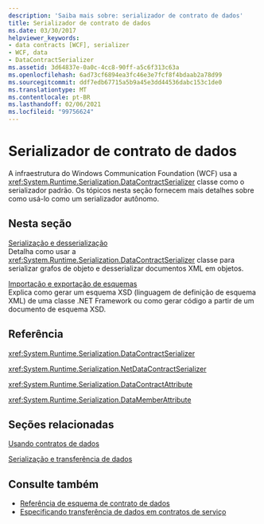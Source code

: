 ```yaml
---
description: 'Saiba mais sobre: serializador de contrato de dados'
title: Serializador de contrato de dados
ms.date: 03/30/2017
helpviewer_keywords:
- data contracts [WCF], serializer
- WCF, data
- DataContractSerializer
ms.assetid: 3d64837e-0a0c-4cc8-90ff-a5c6f313c63a
ms.openlocfilehash: 6ad73cf6894ea3fc46e3e7fcf8f4bdaab2a78d99
ms.sourcegitcommit: ddf7edb67715a5b9a45e3dd44536dabc153c1de0
ms.translationtype: MT
ms.contentlocale: pt-BR
ms.lasthandoff: 02/06/2021
ms.locfileid: "99756624"
---
```

# <a name="data-contract-serializer"></a>Serializador de contrato de dados

A infraestrutura do Windows Communication Foundation (WCF) usa a <xref:System.Runtime.Serialization.DataContractSerializer> classe como o serializador padrão. Os tópicos nesta seção fornecem mais detalhes sobre como usá-lo como um serializador autônomo.  
  
## <a name="in-this-section"></a>Nesta seção  

 [Serialização e desserialização](serialization-and-deserialization.md)  
 Detalha como usar a <xref:System.Runtime.Serialization.DataContractSerializer> classe para serializar grafos de objeto e desserializar documentos XML em objetos.  
  
 [Importação e exportação de esquemas](schema-import-and-export.md)  
 Explica como gerar um esquema XSD (linguagem de definição de esquema XML) de uma classe .NET Framework ou como gerar código a partir de um documento de esquema XSD.  
  
## <a name="reference"></a>Referência  

 <xref:System.Runtime.Serialization.DataContractSerializer>  
  
 <xref:System.Runtime.Serialization.NetDataContractSerializer>  
  
 <xref:System.Runtime.Serialization.DataContractAttribute>  
  
 <xref:System.Runtime.Serialization.DataMemberAttribute>  
  
## <a name="related-sections"></a>Seções relacionadas  

 [Usando contratos de dados](using-data-contracts.md)  
  
 [Serialização e transferência de dados](data-transfer-and-serialization.md)  
  
## <a name="see-also"></a>Consulte também

- [Referência de esquema de contrato de dados](data-contract-schema-reference.md)
- [Especificando transferência de dados em contratos de serviço](specifying-data-transfer-in-service-contracts.md)
